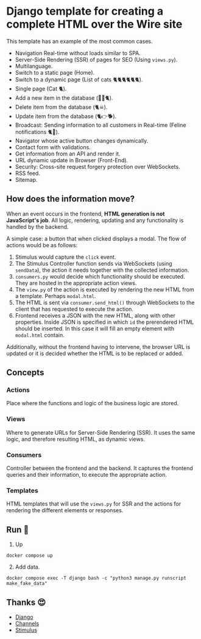 # Django template for creating a complete HTML over the Wire site

This template has an example of the most common cases.

- Navigation Real-time without loads similar to SPA.
- Server-Side Rendering (SSR) of pages for SEO (Using `views.py`).
- Multilanguage.
- Switch to a static page (Home).
- Switch to a dynamic page (List of cats 🐈🐈🐈🐈🐈🐈).
- Single page (Cat 🐈).
- Add a new item in the database (👶🏻🐈).
- Delete item from the database (🐈☠).
- Update item from the database (🐈👉🐕).
- Broadcast: Sending information to all customers in Real-time (Feline notifications 🐈📢).
- Navigator whose active button changes dynamically.
- Contact form with validations.
- Get information from an API and render it.
- URL dynamic update in Browser (Front-End).
- Security: Cross-site request forgery protection over WebSockets.
- RSS feed.
- Sitemap.

## How does the information move?

When an event occurs in the frontend, **HTML generation is not JavaScript's job**. All logic, rendering, updating and any functionality is handled by the backend.

A simple case: a button that when clicked displays a modal. The flow of actions would be as follows:

1. Stimulus would capture the `click` event.
2. The Stimulus Controller function sends via WebSockets (using `sendData`), the action it needs together with the collected information. 
3. `consumers.py` would decide which functionality should be executed. They are hosted in the appropriate action views.
4. The `view.py` of the action is executed by rendering the new HTML from a template. Perhaps `modal.html`.
5. The HTML is sent via `consumer.send_html()` through WebSockets to the client that has requested to execute the action.
6. Frontend receives a JSON with the new HTML, along with other properties. Inside JSON is specified in which `id` the prerendered HTML should be inserted. In this case it will fill an empty element with `modal.html` contain.

Additionally, without the frontend having to intervene, the browser URL is updated or it is decided whether the HTML is to be replaced or added.

## Concepts

### Actions

Place where the functions and logic of the business logic are stored.

### Views

Where to generate URLs for Server-Side Rendering (SSR). It uses the same logic, and therefore resulting HTML, as dynamic views.

### Consumers

Controller between the frontend and the backend. It captures the frontend queries and their information, to execute the appropriate action. 

### Templates

HTML templates that will use the `views.py` for SSR and the actions for rendering the different elements or responses.

## Run 🏃

1. Up

```
docker compose up
```

2. Add data. 

```
docker compose exec -T django bash -c "python3 manage.py runscript make_fake_data"
```

## Thanks 😍

- [Django](https://www.djangoproject.com/)
- [Channels](https://channels.readthedocs.io/en/stable/)
- [Stimulus](https://stimulus.hotwired.dev/)
